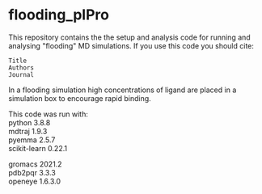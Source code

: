 # flooding_plPro

This repository contains the the setup and analysis code for running and analysing "flooding" MD simulations. If you use this code you should cite:

    Title
    Authors
    Journal

In a flooding simulation high concentrations of ligand are placed in a simulation box to encourage rapid binding.

This code was run with:   
python 3.8.8   
mdtraj 1.9.3   
pyemma 2.5.7   
scikit-learn 0.22.1   

gromacs 2021.2   
pdb2pqr 3.3.3   
openeye 1.6.3.0   
